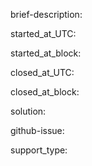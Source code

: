 <if contains sensitive info please use the encryption feature on Keybase>

brief-description: 

started_at_UTC: <yyyy-mm-dd hh:mm>

started_at_block:

closed_at_UTC: <yyyy-mm-dd hh:mm>

closed_at_block:

solution: 

github-issue: 

support_type: 

